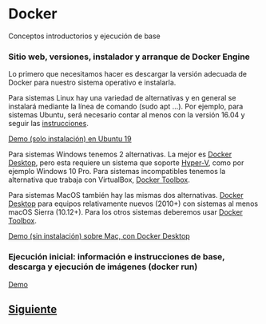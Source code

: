 # Docker
Conceptos introductorios y ejecución de base

### Sitio web, versiones, instalador y arranque de Docker Engine

Lo primero que necesitamos hacer es descargar la versión adecuada de Docker para nuestro sistema operativo e instalarla.

Para sistemas Linux hay una variedad de alternativas y en general se instalará mediante la línea de comando (sudo apt ...). Por ejemplo, para sistemas Ubuntu, será necesario contar al menos con la versión 16.04 y seguir las [instrucciones](https://docs.docker.com/install/linux/docker-ce/ubuntu/).

[Demo (solo instalación) en Ubuntu 19](https://youtu.be/-6EZfEFM8YI)

Para sistemas Windows tenemos 2 alternativas. La mejor es [Docker Desktop](https://hub.docker.com/?overlay=onboarding), pero esta requiere un sistema que soporte [Hyper-V](https://docs.microsoft.com/es-es/virtualization/hyper-v-on-windows/quick-start/enable-hyper-v), como por ejemplo Windows 10 Pro. Para sistemas incompatibles tenemos la alternativa que trabaja con VirtualBox, [Docker Toolbox](https://github.com/docker/toolbox/releases).

Para sistemas MacOS también hay las mismas dos alternativas. [Docker Desktop](https://hub.docker.com/editions/community/docker-ce-desktop-mac) para equipos relativamente nuevos (2010+) con sistemas al menos macOS Sierra (10.12+). Para los otros sistemas deberemos usar [Docker Toolbox](https://github.com/docker/toolbox/releases).

[Demo (sin instalación) sobre Mac, con Docker Desktop](https://youtu.be/OoroNAx8bxk)

### Ejecución inicial: información e instrucciones de base, descarga y ejecución de imágenes (docker run)

[Demo](https://youtu.be/CujFPAYeSQ0)

## [Siguiente](https://github.com/daoc/docker-tutorial/tree/master/php01)
